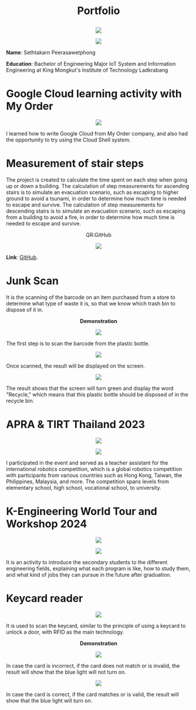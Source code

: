 # <p align="center">Portfolio</p>
<p align="center">
<img src="https://media.discordapp.net/attachments/908690015658311690/1330399891423232051/images-removebg-preview.png?ex=678dd6f3&is=678c8573&hm=c8bf2409e005d1294e3801de6377b396a1a00b5676d9b05a991fed6818533a2a&=&format=webp&quality=lossless"></img>
</p>

<p align="center">
<img src="https://media.discordapp.net/attachments/908690015658311690/1330453295055110204/Layer_14.png?ex=678e08b0&is=678cb730&hm=b0229d6068cbbe9ad0367844978e4bd4be7264c9af9d1fa6d6174ff678f76a44&=&format=webp&quality=lossless"></img>
</p>

**Name**: Sethtakarn Peerasawetphong

**Education**: Bachelor of Engineering Major IoT System and Information Engineering at King Mongkut's Institute of Technology Ladkrabang

# Google Cloud learning activity with My Order

<p align="center">
<img src="https://media.discordapp.net/attachments/908690015658311690/1330448032906350682/Sethtakarn_Peerasawetphong-1.png?ex=678e03c9&is=678cb249&hm=18eed36216477b42c1428e7251678397b9ae496e90973c9fb706882bc857ea57&=&format=webp&quality=lossless"></img>
</p>

I learned how to write Google Cloud from My Order company, 
and also had the opportunity to try using the Cloud Shell system.

# Measurement of stair steps

The project is created to calculate the time spent on each 
step when going up or down a building.
The calculation of step measurements for ascending stairs is 
to simulate an evacuation scenario, such as escaping
to higher ground to avoid a tsunami, in order to determine 
how much time is needed to escape and survive.
The calculation of step measurements for descending stairs is to 
simulate an evacuation scenario,
such as escaping from a building to avoid a fire, in order to determine 
how much time is needed to escape and survive.

<p align="center">
QR:GitHub
</p>

<p align="center">
<img src="https://media.discordapp.net/attachments/908690015658311690/1330448075071946854/github.png?ex=678e03d3&is=678cb253&hm=30ffac9a7d81b6de3fe4be695053cd1a13d0b53c6abac5c27a171004a04f3415&=&format=webp&quality=lossless"></img>
</p>

**Link**: [GitHub](https://github.com/baimai11/VerticalMap).

# Junk Scan

It is the scanning of the barcode on an item purchased from a store to 
determine what type of waste it is, so that we know which trash bin to dispose of it in.

**<p align="center">Demonstration</p>**

<p align="center">
<img src="https://media.discordapp.net/attachments/908690015658311690/1330448030440231004/Layer_2.png?ex=678e03c8&is=678cb248&hm=bec50fbde8643ada3c64eebec5650073e4b64b1e766ea226bb890b63650406cb&=&format=webp&quality=lossless"></img>
</p>

The first step is to scan the barcode 
from the plastic bottle.

<p align="center">
<img src="https://media.discordapp.net/attachments/908690015658311690/1330448030767251466/Layer_3.png?ex=678e03c9&is=678cb249&hm=0816aaa062b05f00e8c45c7dbda292c3c9cb721ce45d7408ca247bfa07ad900b&=&format=webp&quality=lossless"></img>
</p>

Once scanned, the result 
will be displayed on the screen.

<p align="center">
<img src="https://media.discordapp.net/attachments/908690015658311690/1330448031014846514/Layer_4.png?ex=678e03c9&is=678cb249&hm=4cf0513eefd90d1da5377706a2055b7b843ec0a7e403cbda4439c0cc9ff99841&=&format=webp&quality=lossless"></img>
</p>

The result shows that the screen 
will turn green and display 
the word "Recycle," which means 
that this plastic bottle should be 
disposed of in the recycle bin.

# APRA & TIRT Thailand 2023

<p align="center">
<img src="https://media.discordapp.net/attachments/908690015658311690/1330448033351077938/1.png?ex=678e03c9&is=678cb249&hm=236deadd7f6befc6f75367c084fe5b93e12d5d2913b0afb428d91f75805f8397&=&format=webp&quality=lossless"></img>
</p>

<p align="center">
<img src="https://media.discordapp.net/attachments/908690015658311690/1330448074497064970/1734507674825.png?ex=678e03d3&is=678cb253&hm=880f017646c469ce91176001e5ec7d73da7ab4425c2460374f26841f1098071e&=&format=webp&quality=lossless"></img>
</p>

I participated in the event and served as a teacher assistant for the international robotics competition, which is a global 
robotics competition with participants 
from various countries such as 
Hong Kong, Taiwan, the Philippines, Malaysia, and more. The competition spans levels from 
elementary school, high school, 
vocational school, to university.

# K-Engineering World Tour and Workshop 2024

<p align="center">
<img src="https://media.discordapp.net/attachments/908690015658311690/1330448032470401024/picture_1.png?ex=678e03c9&is=678cb249&hm=c98170ea85fa64958801efc537b3ec30e6eeb9de73e96f11f8b591d38660c450&=&format=webp&quality=lossless"></img>
</p>

<p align="center">
<img src="https://media.discordapp.net/attachments/908690015658311690/1330448074807574568/1734507768022.png?ex=678e03d3&is=678cb253&hm=0fd7f7fe394db60c61761d6649e174ad88bdfeac2bdb0bceb68ce31edea700b2&=&format=webp&quality=lossless"></img>
</p>

It is an activity to introduce the secondary students to the different engineering fields, explaining what each program is like, how to study them, and what kind of jobs they can pursue in the future after graduation.

# Keycard reader

<p align="center">
<img src="https://media.discordapp.net/attachments/908690015658311690/1330448032147443722/Layer_489.png?ex=678e03c9&is=678cb249&hm=61e530d4cfed8788b2594f99cb627250832c263340266c746b89c505c2fd43a9&=&format=webp&quality=lossless"></img>
</p>

It is used to scan the keycard, similar to the principle of 
using a keycard to unlock a door, with RFID as the main technology.

**<p align="center">Demonstration</p>**

<p align="center">
<img src="https://media.discordapp.net/attachments/908690015658311690/1330448031325093919/Layer_29.png?ex=678e03c9&is=678cb249&hm=5dc9d374c681118ab2e3c129897a2117ac1acf4fb918d192c35a84fa459d56a1&=&format=webp&quality=lossless"></img>
</p>

In case the card is incorrect,
if the card does not match or is 
invalid, the result will show that 
the blue light will not turn on.

<p align="center">
<img src="https://media.discordapp.net/attachments/908690015658311690/1330448031635603466/Layer_389.png?ex=678e03c9&is=678cb249&hm=bdafe15aa265a6ad3ab77261ff95375ea5c177779778431bd3d0ec4b027ee8eb&=&format=webp&quality=lossless"></img>
</p>

In case the card is correct, 
if the card matches or is valid, 
the result will show that 
the blue light will turn on.
